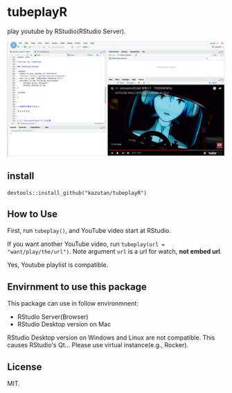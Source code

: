 # tubeplayR
play youtube by RStudio(RStudio Server).

![](src/pics/tubeplayR.png)

## install

```
devtools::install_github("kazutan/tubeplayR")
```

## How to Use

First, run `tubeplay()`, and YouTube video start at RStudio.

If you want another YouTube video, run `tubeplay(url = "want/play/the/url")`. 
Note argument `url` is a url for watch, **not embed url**.

Yes, Youtube playlist is compatible. 

## Envirnment to use this package

This package can use in follow environmnent:

- RStudio Server(Browser)
- RStudio Desktop version on Mac

RStudio Desktop version on Windows and Linux are not compatible. This causes RStudio's Qt... Please use virtual instance(e.g., Rocker).

## License

MIT.

